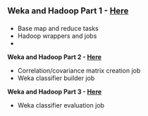 <strong><span style="font-size: 1.142857143rem; line-height: 1.846153846;">Weka and Hadoop Part 1 - </span><a style="font-size: 1.142857143rem; line-height: 1.846153846;" href="http://markahall.blogspot.co.nz/2013/10/weka-and-hadoop-part-1.html" target="_blank">Here</a></strong>
<ul>
	<li>Base map and reduce tasks</li>
	<li>Hadoop wrappers and jobs</li>
	<li></li>
</ul>
<strong>Weka and Hadoop Part 2 - <a href="http://markahall.blogspot.co.nz/2013/10/weka-and-hadoop-part-2.html" target="_blank">Here</a></strong>
<ul>
	<li>Correlation/covariance matrix creation job</li>
	<li>Weka classifier builder job</li>
</ul>
<strong>Weka and Hadoop Part 3 - <a href="http://markahall.blogspot.co.nz/2013/10/weka-and-hadoop-part-3.html" target="_blank">Here</a></strong>
<ul>
	<li>Weka classifier evaluation job</li>
</ul>
